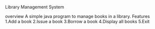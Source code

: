 Library Management System

overview
A simple java program to manage books in a library.
Features
1.Add a book
2.Issue a book
3.Borrow a book
4.Display all books
5.Exit

